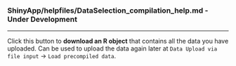 ### ShinyApp/helpfiles/DataSelection_compilation_help.md - Under Development

***

Click this button to **download an R object** that contains all the data you have uploaded.
Can be used to upload the data again later at `Data Upload via file input` &rarr; 
`Load precompiled data`.

